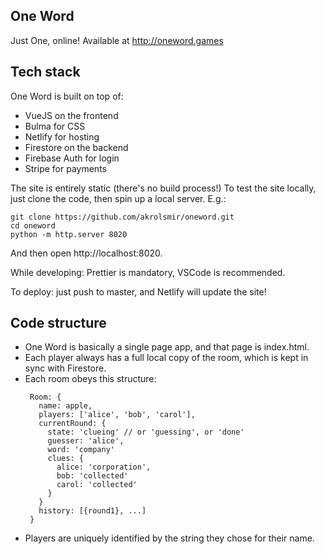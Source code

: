 ## One Word
Just One, online! Available at http://oneword.games

## Tech stack

One Word is built on top of:
- VueJS on the frontend
- Bulma for CSS
- Netlify for hosting
- Firestore on the backend
- Firebase Auth for login
- Stripe for payments

The site is entirely static (there's no build process!)
To test the site locally, just clone the code, then spin up a local server.
E.g.:
```
git clone https://github.com/akrolsmir/oneword.git
cd oneword
python -m http.server 8020
```
And then open http://localhost:8020.

While developing: Prettier is mandatory, VSCode is recommended.

To deploy: just push to master, and Netlify will update the site!

## Code structure
- One Word is basically a single page app, and that page is index.html.
- Each player always has a full local copy of the room, which is kept in sync with Firestore.
- Each room obeys this structure:
  ```
   Room: {
     name: apple,
     players: ['alice', 'bob', 'carol'],
     currentRound: {
       state: 'clueing' // or 'guessing', or 'done'
       guesser: 'alice',
       word: 'company'
       clues: {
         alice: 'corporation',
         bob: 'collected'
         carol: 'collected'
       }
     }
     history: [{round1}, ...]
   }
  ```
- Players are uniquely identified by the string they chose for their name.
